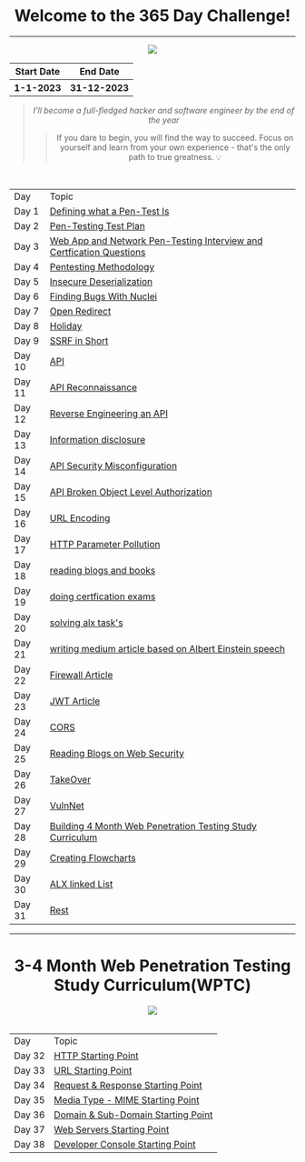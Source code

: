<h1 align="center">Welcome to the 365 Day Challenge!</h1>
<hr>
<div align="center"><img src="https://user-images.githubusercontent.com/108541991/215359944-65f0da46-30ba-4d1a-9be0-4e87d8d79214.png"</div>
<div align="center">
<table>
 <tr>
    <th>Start Date</th>
    <th>End Date</th>
 </tr>
 <tr>
   <th>1-1-2023</th>
   <th>31-12-2023</th>
 </tr>
</table>
</div>


> *I'll become a full-fledged hacker and software engineer by the end of the year*
>> If you dare to begin, you will find the way to succeed. Focus on yourself and learn from your own experience - that's the only path to true greatness. :bulb:

<div align="center"> <br>
<table>
 <tr>
  <td>Day</td>
  <td>Topic</td>
 </tr>
 <tr>
  <td>Day 1 </td>
  <td><a href="https://github.com/mrnazu/Learn-365-Days/blob/main/Days/day1.md">Defining what a Pen-Test Is</a></td>
 </tr>
  <tr>
  <td>Day 2 </td>
  <td><a href="https://github.com/mrnazu/Learn-365-Days/blob/main/Days/day2.md">Pen-Testing Test Plan</a></td>
 </tr>
 <td>Day 3 </td>
  <td><a href="https://github.com/mrnazu/Learn-365-Days/blob/main/Days/day3.md">Web App and Network Pen-Testing Interview and Certfication Questions</a></td>
 </tr>
  <tr>
  <td>Day 4 </td>
  <td><a href="https://github.com/mrnazu/Learn-365-Days/blob/main/Days/day4.md">Pentesting Methodology</a></td>
 </tr>
 <tr>
  <td>Day 5 </td>
  <td><a href="https://github.com/mrnazu/Learn-365-Days/blob/main/Days/day5.md">Insecure Deserialization</a></td>
 </tr>
 <tr>
  <td>Day 6 </td>
  <td><a href="https://github.com/mrnazu/Learn-365-Days/blob/main/Days/day6.md">Finding Bugs With Nuclei</a></td>
 </tr>
  <tr>
  <td>Day 7 </td>
  <td><a href="https://github.com/mrnazu/Learn-365-Days/blob/main/Days/day7.md">Open Redirect</a></td>
 </tr>
  <tr>
  <td>Day 8 </td>
  <td><a href="https://github.com/mrnazu/Learn-365-Days/blob/main/Days/day8.md">Holiday</a></td>
 </tr>
  <tr>
  <td>Day 9 </td>
  <td><a href="https://github.com/mrnazu/Learn-365-Days/blob/main/Days/day9.md">SSRF in Short</a></td>
 </tr>
   <tr>
  <td>Day 10 </td>
  <td><a href="https://github.com/mrnazu/Learn-365-Days/blob/main/Days/day10.md">API</a></td>
 </tr>
    <tr>
  <td>Day 11 </td>
  <td><a href="https://github.com/mrnazu/Learn-365-Days/blob/main/Days/day11.md">API Reconnaissance</a></td>
 </tr>
    <tr>
  <td>Day 12 </td>
  <td><a href="https://github.com/mrnazu/Learn-365-Days/blob/main/Days/day12.md">Reverse Engineering an API</a></td>
 </tr>
   <tr>
  <td>Day 13 </td>
  <td><a href="https://github.com/mrnazu/Learn-365-Days/blob/main/Days/day13.md">Information disclosure</a></td>
 </tr>
   <tr>
  <td>Day 14 </td>
  <td><a href="https://github.com/mrnazu/Learn-365-Days/blob/main/Days/day14.md">API Security Misconfiguration</a></td>
 </tr>
    <tr>
  <td>Day 15 </td>
  <td><a href="https://github.com/mrnazu/Learn-365-Days/blob/main/Days/day15.md">API Broken Object Level Authorization</a></td>
 </tr>
   <tr>
  <td>Day 16 </td>
  <td><a href="https://github.com/mrnazu/Learn-365-Days/blob/main/Days/day16.md">URL Encoding</a></td>
 </tr>
    <tr>
  <td>Day 17 </td>
  <td><a href="https://github.com/mrnazu/Learn-365-Days/blob/main/Days/day17.md">HTTP Parameter Pollution</a></td>
 </tr>
     <tr>
  <td>Day 18 </td>
  <td><a href="https://github.com/mrnazu/Learn-365-Days/blob/main/Days/day18.md">reading blogs and books</a></td>
 </tr>
      <tr>
  <td>Day 19 </td>
  <td><a href="https://github.com/mrnazu/Learn-365-Days/blob/main/Days/day19.md">doing certfication exams</a></td>
 </tr>
       <tr>
  <td>Day 20 </td>
  <td><a href="https://github.com/mrnazu/Learn-365-Days/blob/main/Days/day20.md">solving alx task's</a></td>
 </tr>
   <tr>
  <td>Day 21 </td>
  <td><a href="https://github.com/mrnazu/Learn-365-Days/blob/main/Days/day21.md">writing medium article based on Albert Einstein speech</a></td>
 </tr>
    <tr>
  <td>Day 22 </td>
  <td><a href="https://github.com/mrnazu/Learn-365-Days/blob/main/Days/day22.md">Firewall Article</a></td>
 </tr>
     <tr>
  <td>Day 23 </td>
  <td><a href="https://github.com/mrnazu/Learn-365-Days/blob/main/Days/day23.md">JWT Article</a></td>
 </tr>
      <tr>
  <td>Day 24 </td>
  <td><a href="https://github.com/mrnazu/Learn-365-Days/blob/main/Days/day24.md">CORS</a></td>
 </tr>
       <tr>
  <td>Day 25 </td>
  <td><a href="https://github.com/mrnazu/Learn-365-Days/blob/main/Days/day25.md">Reading Blogs on Web Security</a></td>
 </tr>
        <tr>
  <td>Day 26 </td>
  <td><a href="https://github.com/mrnazu/Learn-365-Days/blob/main/Days/day26.md">TakeOver</a></td>
 </tr>
        <tr>
  <td>Day 27 </td>
  <td><a href="https://github.com/mrnazu/Learn-365-Days/blob/main/Days/day27.md">VulnNet</a></td>
 </tr>
         <tr>
  <td>Day 28 </td>
  <td><a href="https://github.com/mrnazu/Learn-365-Days/blob/main/Days/day28.md">Building 4 Month Web Penetration Testing Study Curriculum</a></td>
 </tr>
         <tr>
  <td>Day 29 </td>
  <td><a href="https://github.com/mrnazu/Learn-365-Days/blob/main/Days/day29.md">Creating Flowcharts</a></td>
 </tr>
          <tr>
  <td>Day 30 </td>
  <td><a href="https://github.com/mrnazu/Learn-365-Days/blob/main/Days/day30.md">ALX linked List</a></td>
 </tr>
          <tr>
  <td>Day 31 </td>
  <td><a href="https://github.com/mrnazu/Learn-365-Days/blob/main/Days/day31.md">Rest</a></td>
 </tr>
</table> </div>







<hr>
<div align="center">
<h1> 3-4 Month Web Penetration Testing Study Curriculum(WPTC)</h1>
<img src="https://user-images.githubusercontent.com/108541991/215381087-531b240d-59c4-43fb-b2dd-9094501f6469.png"</div>

<div align="center"> <br>
<table>
 <tr>
  <td>Day</td>
  <td>Topic</td>
 </tr>
 <tr>
  <td>Day 32 </td>
  <td><a href="https://github.com/mrnazu/Learn-365-Days/blob/main/Days/HTTP%20Starting%20Point/day32.md">HTTP Starting Point</a></td>
 </tr>
  <tr>
  <td>Day 33 </td>
  <td><a href="https://github.com/mrnazu/Learn-365-Days/blob/main/Days/URL%20Starting%20Point/day33.md">URL Starting Point</a></td>
 </tr>
   <tr>
  <td>Day 34 </td>
  <td><a href="https://github.com/mrnazu/Learn-365-Days/blob/main/Days/Request%20%26%20Response%20Starting%20Point/day34.md">Request & Response Starting Point</a></td>
 </tr>
   <tr>
  <td>Day 35 </td>
  <td><a href="https://github.com/mrnazu/Learn-365-Days/blob/main/Days/Media%20Type%20/day35.md">Media Type - MIME Starting Point</a></td>
 </tr>
    <tr>
  <td>Day 36 </td>
  <td><a href="https://github.com/mrnazu/Learn-365-Days/blob/main/Days/Domain%20%26%20Sub-Domain/day36.md">Domain & Sub-Domain Starting Point</a></td>
 </tr>
  <tr>
  <td>Day 37 </td>
  <td><a href="https://github.com/mrnazu/Learn-365-Days/blob/main/Days/Web%20Servers/day37.md">Web Servers Starting Point</a></td>
 </tr>
   <tr>
  <td>Day 38 </td>
  <td><a href="https://github.com/mrnazu/Learn-365-Days/blob/main/Days/DevConsole/day38.md">Developer Console Starting Point</a></td>
 </tr>
 </table> </div>


